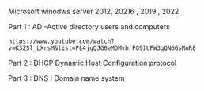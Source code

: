 Microsoft winodws server 2012, 20216 , 2019 , 2022

Part 1 : AD -Active directory users and computers 
```
https://www.youtube.com/watch?v=K3ZSl_LXrsM&list=PL4jgQJG6eMDMvbrFO9IUFW3gQN6GsMoR8
```

Part 2 : DHCP Dynamic Host Configuration protocol 

Part 3 : DNS : Domain name system 
